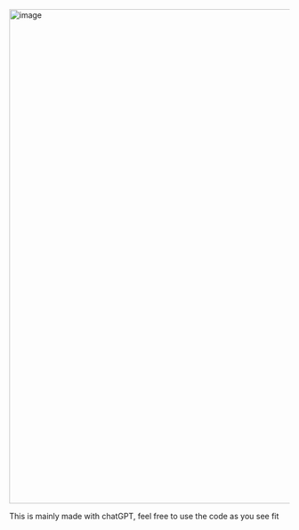 <img width="1547" height="888" alt="image" src="https://github.com/user-attachments/assets/472bce71-76d7-4881-bd79-75d0d9a15e57" /> 


This is mainly made with chatGPT, feel free to use the code as you see fit 
